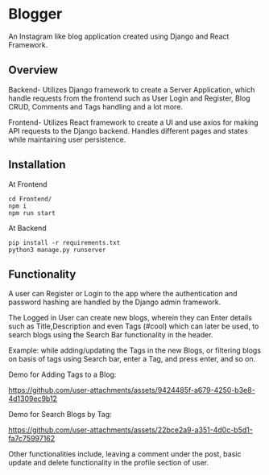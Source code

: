 # Blogger
An Instagram like blog application created  using Django and React Framework.


## Overview

Backend- Utilizes Django framework to create a Server Application, which handle requests from the frontend such as User Login and Register, Blog CRUD, Comments and Tags handling and a lot more.

Frontend- Utilizes React framework to create a UI and use axios for making API requests to the Django backend. Handles different pages and states while maintaining user persistence.

## Installation

At Frontend

```
cd Frontend/
npm i
npm run start
```

At Backend
```
pip install -r requirements.txt
python3 manage.py runserver
```

## Functionality

A user can Register or Login to the app where the authentication and password hashing are handled by the Django admin framework. 

The Logged in User can create new blogs, wherein they can Enter details such as Title,Description and even Tags (#cool) which can later be used, to search blogs using the Search Bar functionality in the header. 

Example: while adding/updating the Tags in the new Blogs, or filtering blogs on basis of tags using Search bar, enter a Tag, and press enter, and so on.

Demo for Adding Tags to a Blog:

https://github.com/user-attachments/assets/9424485f-a679-4250-b3e8-4d1309ec9b12

Demo for Search Blogs by Tag:

https://github.com/user-attachments/assets/22bce2a9-a351-4d0c-b5d1-fa7c75997162


Other functionalities include, leaving a comment under the post, basic update and delete functionality in the profile section of user.



